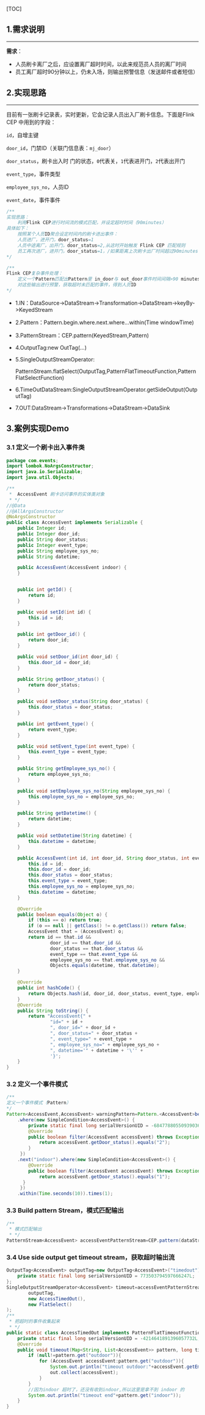 [TOC]

## 1.需求说明

***

**需求**：

- 人员刷卡离厂之后，应设置离厂超时时间，以此来规范员人员的离厂时间
- 员工离厂超时90分钟以上，仍未入场，则输出预警信息（发送邮件或者短信）

## 2.实现思路

***

目前有一张刷卡记录表，实时更新，它会记录人员出入厂刷卡信息。下面是Flink CEP 中用到的字段：

`id`，自增主键

 `door_id`，门禁ID（关联门信息表：`mj_door`）

`door_status`，刷卡出入时 门的状态，`0`代表关，`1`代表进开门，`2`代表出开门

`event_type`，事件类型

`employee_sys_no`，人员ID

`event_date`，事件事件

```java
/**
实现思路：
	利用Flink CEP进行时间流的模式匹配，并设定超时时间（90minutes）
具体如下：
	按照某个人员ID聚合设定时间内的刷卡进出事件：
	人员进厂，进开门，door_status=1
	人员中途离厂，出开门，door_status=2,从这时开始触发 Flink CEP 匹配规则
	员工再次进厂，进开门，door_status=1，/如果距离上次刷卡出厂时间超过90minutes仍未检测到刷卡入厂，即door_status仍是2，则进行超时预警。
*/
```

```java
/**
Flink CEP复杂事件处理：
	定义一个Pattern匹配出Pattern里 in_door与 out_door事件时间间隔>90 minutes的事件
	对这些输出进行预警，获取超时未匹配的事件，得到人员ID
*/
```

- 1.IN：DataSource->DataStream->Transformation->DataStream->keyBy->KeyedStream

- 2.Pattern：Pattern.begin.where.next.where...within(Time windowTime)

- 3.PatternStream：CEP.pattern(KeyedStream,Pattern)

- 4.OutputTag:new OutTag(...)

- 5.SingleOutputStreamOperator:

  PatternStream.flatSelect(OutputTag,PatternFlatTimeoutFunction,PatternFlatSelectFunction)

- 6.TimeOutDataStream:SingleOutputStreamOperator.getSideOutput(OutputTag)

- 7.OUT:DataStream->Transformations->DataStream->DataSink

## 3.案例实现Demo

### 3.1 定义一个刷卡出入事件类

```java
package com.events;
import lombok.NoArgsConstructor;
import java.io.Serializable;
import java.util.Objects;

/**
 *  AccessEvent 刷卡访问事件的实体类对象
 * */
//@Data
//@AllArgsConstructor
@NoArgsConstructor
public class AccessEvent implements Serializable {
    public Integer id;
    public Integer door_id;
    public String door_status;
    public Integer event_type;
    public String employee_sys_no;
    public String datetime;

    public AccessEvent(AccessEvent indoor) {
    }


    public int getId() {
        return id;
    }

    public void setId(int id) {
        this.id = id;
    }

    public int getDoor_id() {
        return door_id;
    }

    public void setDoor_id(int door_id) {
        this.door_id = door_id;
    }

    public String getDoor_status() {
        return door_status;
    }

    public void setDoor_status(String door_status) {
        this.door_status = door_status;
    }

    public int getEvent_type() {
        return event_type;
    }

    public void setEvent_type(int event_type) {
        this.event_type = event_type;
    }

    public String getEmployee_sys_no() {
        return employee_sys_no;
    }

    public void setEmployee_sys_no(String employee_sys_no) {
        this.employee_sys_no = employee_sys_no;
    }

    public String getDatetime() {
        return datetime;
    }

    public void setDatetime(String datetime) {
        this.datetime = datetime;
    }

    public AccessEvent(int id, int door_id, String door_status, int event_type, String employee_sys_no, String datetime) {
        this.id = id;
        this.door_id = door_id;
        this.door_status = door_status;
        this.event_type = event_type;
        this.employee_sys_no = employee_sys_no;
        this.datetime = datetime;
    }

    @Override
    public boolean equals(Object o) {
        if (this == o) return true;
        if (o == null || getClass() != o.getClass()) return false;
        AccessEvent that = (AccessEvent) o;
        return id == that.id &&
                door_id == that.door_id &&
                door_status == that.door_status &&
                event_type == that.event_type &&
                employee_sys_no == that.employee_sys_no &&
                Objects.equals(datetime, that.datetime);
    }

    @Override
    public int hashCode() {
        return Objects.hash(id, door_id, door_status, event_type, employee_sys_no, datetime);
    }
    @Override
    public String toString() {
        return "AccessEvent{" +
                "id=" + id +
                ", door_id=" + door_id +
                ", door_status=" + door_status +
                ", event_type=" + event_type +
                ", employee_sys_no=" + employee_sys_no +
                ", datetime='" + datetime + '\'' +
                '}';
    }
}
```

### 3.2 定义一个事件模式

```java
/**
定义一个事件模式（Pattern）
*/
Pattern<AccessEvent,AccessEvent> warningPattern=Pattern.<AccessEvent>begin("outdoor")
    .where(new SimpleCondition<AccessEvent>() {
        private static final long serialVersionUID = -6847788055093903603L;
        @Override
        public boolean filter(AccessEvent accessEvent) throws Exception {
            return accessEvent.getDoor_status().equals("2");
        }
     })
    .next("indoor").where(new SimpleCondition<AccessEvent>() {
        @Override
        public boolean filter(AccessEvent accessEvent) throws Exception {
            return accessEvent.getDoor_status().equals("1");
      }
     })
    .within(Time.seconds(10)).times(1);
```

### 3.3 Build pattern Stream，模式匹配输出

```java
/**
 * 模式匹配输出
 * */
PatternStream<AccessEvent> accessEventPatternStream=CEP.pattern(dataStreamKeyBy,warningPattern);
```

### 3.4 Use side output get timeout stream，获取超时输出流

```java
OutputTag<AccessEvent> outputTag=new OutputTag<AccessEvent>("timedout"){
	private static final long serialVersionUID = 773503794597666247L;
};
SingleOutputStreamOperator<AccessEvent> timeout=accessEventPatternStream.flatSelect(
		outputTag,
		new AccessTimedOut(),
		new FlatSelect()
);
/**
 * 把超时的事件收集起来
 * */
public static class AccessTimedOut implements PatternFlatTimeoutFunction<AccessEvent,AccessEvent> {
	private static final long serialVersionUID = -4214641891396057732L;
	@Override
	public void timeout(Map<String, List<AccessEvent>> pattern, long timeStamp, Collector<AccessEvent> out) throws Exception {
		if (null!=pattern.get("outdoor")){
			for (AccessEvent accessEvent:pattern.get("outdoor")){
				System.out.println("timeout outdoor:"+accessEvent.getEmployee_sys_no());
				out.collect(accessEvent);
			}
		}
		//因为indoor 超时了，还没有收到indoor,所以这里是拿不到 indoor 的
		System.out.println("timeout end"+pattern.get("indoor"));
	}
}
```



